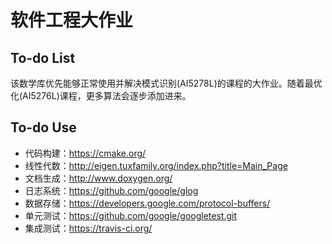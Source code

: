 # 软件工程大作业

## To-do List

该数学库优先能够正常使用并解决模式识别(AI5278L)的课程的大作业。随着最优化(AI5276L)课程，更多算法会逐步添加进来。

## To-do Use
- 代码构建：https://cmake.org/
- 线性代数：http://eigen.tuxfamily.org/index.php?title=Main_Page
- 文档生成：http://www.doxygen.org/
- 日志系统：https://github.com/google/glog
- 数据存储：https://developers.google.com/protocol-buffers/
- 单元测试：https://github.com/google/googletest.git
- 集成测试：https://travis-ci.org/